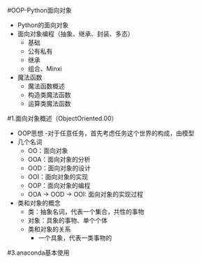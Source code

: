 #OOP-Python面向对象
- Python的面向对象
- 面向对象编程（抽象、继承、封装、多态）
    - 基础
    - 公有私有
    - 继承
    - 组合、Minxi
- 魔法函数
    - 魔法函数概述
    - 构造类魔法函数
    - 运算类魔法函数
    
#1.面向对象概述（ObjectOriented.00）
- OOP思想
    -对于任意任务，首先考虑任务这个世界的构成，由模型
- 几个名词
    - OO：面向对象
    - OOA：面向对象的分析
    - OOD：面向对象的设计
    - OOI：面向对象的实现
    - OOP：面向对象的编程
    - OOA -> OOD -> OOI: 面向对象的实现过程
- 类和对象的概念
    - 类：抽象名词，代表一个集合，共性的事物
    - 对象：具象的事物、单个个体
    - 类和对象的关系
        - 一个具象，代表一类事物的

#3.anaconda基本使用
